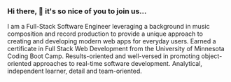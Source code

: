 ### Hi there, 👋 it's so nice of you to join us...

I am a Full-Stack Software Engineer leveraging a background in music composition and record production to provide a unique approach to creating and developing modern web apps for everyday users. Earned a certificate in Full Stack Web Development from the University of Minnesota Coding Boot Camp. Results-oriented and well-versed in promoting object-oriented approaches to real-time software development. Analytical, independent learner, detail and team-oriented.

<!--
**phillipmerriman/phillipmerriman** is a ✨ _special_ ✨ repository because its `README.md` (this file) appears on your GitHub profile.

Here are some ideas to get you started:

- 🔭 I’m currently working on ...
- 🌱 I’m currently learning ...
- 👯 I’m looking to collaborate on ...
- 🤔 I’m looking for help with ...
- 💬 Ask me about ...
- 📫 How to reach me: ...
- 😄 Pronouns: ...
- ⚡ Fun fact: ...
-->
